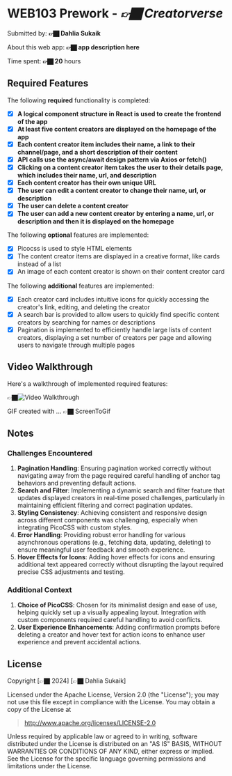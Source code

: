 # WEB103 Prework - *👉🏿 Creatorverse*

Submitted by: **👉🏿 Dahlia Sukaik**

About this web app: **👉🏿 app description here**

Time spent: **👉🏿 20** hours

## Required Features

The following **required** functionality is completed:

<!-- 👉🏿👉🏿👉🏿 Make sure to check off completed functionality below -->
- [x] **A logical component structure in React is used to create the frontend of the app**
- [x] **At least five content creators are displayed on the homepage of the app**
- [x] **Each content creator item includes their name, a link to their channel/page, and a short description of their content**
- [x] **API calls use the async/await design pattern via Axios or fetch()**
- [x] **Clicking on a content creator item takes the user to their details page, which includes their name, url, and description**
- [x] **Each content creator has their own unique URL**
- [x] **The user can edit a content creator to change their name, url, or description**
- [x] **The user can delete a content creator**
- [x] **The user can add a new content creator by entering a name, url, or description and then it is displayed on the homepage**

The following **optional** features are implemented:

- [x] Picocss is used to style HTML elements
- [x] The content creator items are displayed in a creative format, like cards instead of a list
- [x] An image of each content creator is shown on their content creator card

The following **additional** features are implemented:

- [x] Each creator card includes intuitive icons for quickly accessing the creator's link, editing, and deleting the creator
- [x] A search bar is provided to allow users to quickly find specific content creators by searching for names or descriptions
- [x] Pagination is implemented to efficiently handle large lists of content creators, displaying a set number of creators per page and allowing users to navigate through multiple pages

## Video Walkthrough

Here's a walkthrough of implemented required features:

👉🏿<img src='video/creatorverse-gif.gif' title='Video Walkthrough' width='' alt='Video Walkthrough' />

<!-- Replace this with whatever GIF tool you used! -->
GIF created with ...  👉🏿 ScreenToGif
<!-- Recommended tools:
[Kap](https://getkap.co/) for macOS
[ScreenToGif](https://www.screentogif.com/) for Windows
[peek](https://github.com/phw/peek) for Linux. -->

## Notes

### Challenges Encountered

1. **Pagination Handling**: Ensuring pagination worked correctly without navigating away from the page required careful handling of anchor tag behaviors and preventing default actions.
2. **Search and Filter**: Implementing a dynamic search and filter feature that updates displayed creators in real-time posed challenges, particularly in maintaining efficient filtering and correct pagination updates.
3. **Styling Consistency**: Achieving consistent and responsive design across different components was challenging, especially when integrating PicoCSS with custom styles.
4. **Error Handling**: Providing robust error handling for various asynchronous operations (e.g., fetching data, updating, deleting) to ensure meaningful user feedback and smooth experience.
5. **Hover Effects for Icons**: Adding hover effects for icons and ensuring additional text appeared correctly without disrupting the layout required precise CSS adjustments and testing.

### Additional Context

1. **Choice of PicoCSS**: Chosen for its minimalist design and ease of use, helping quickly set up a visually appealing layout. Integration with custom components required careful handling to avoid conflicts.
2. **User Experience Enhancements**: Adding confirmation prompts before deleting a creator and hover text for action icons to enhance user experience and prevent accidental actions.

## License

Copyright [👉🏿 2024] [👉🏿 Dahlia Sukaik]

Licensed under the Apache License, Version 2.0 (the "License"); you may not use this file except in compliance with the License. You may obtain a copy of the License at

> http://www.apache.org/licenses/LICENSE-2.0

Unless required by applicable law or agreed to in writing, software distributed under the License is distributed on an "AS IS" BASIS, WITHOUT WARRANTIES OR CONDITIONS OF ANY KIND, either express or implied. See the License for the specific language governing permissions and limitations under the License.
